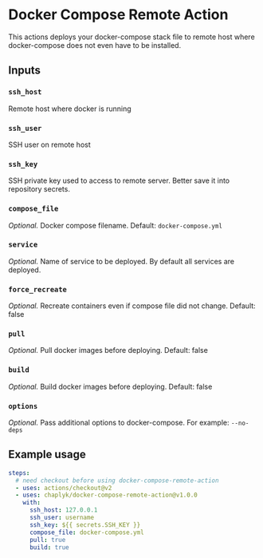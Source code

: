 # Docker Compose Remote Action

This actions deploys your docker-compose stack file to remote host where docker-compose does not even have to be installed.

## Inputs

### `ssh_host`
Remote host where docker is running

### `ssh_user`
SSH user on remote host

### `ssh_key`
SSH private key used to access to remote server. 
Better save it into repository secrets.

### `compose_file`
*Optional.* Docker compose filename. Default: `docker-compose.yml`

### `service`
*Optional.* Name of service to be deployed. By default all services are deployed.

### `force_recreate`
*Optional.* Recreate containers even if compose file did not change. Default: false

### `pull`
*Optional.* Pull docker images before deploying. Default: false

### `build`
*Optional.* Build docker images before deploying. Default: false

### `options`
*Optional.* Pass additional options to docker-compose. For example: `--no-deps`

## Example usage

```yaml
steps:
  # need checkout before using docker-compose-remote-action
  - uses: actions/checkout@v2
  - uses: chaplyk/docker-compose-remote-action@v1.0.0
    with:
      ssh_host: 127.0.0.1
      ssh_user: username
      ssh_key: ${{ secrets.SSH_KEY }}
      compose_file: docker-compose.yml
      pull: true
      build: true
```
